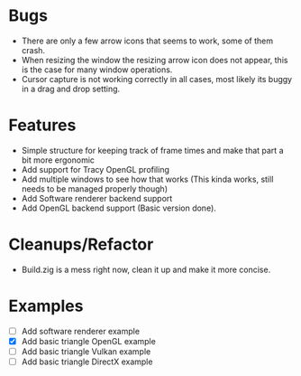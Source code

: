 # Bugs
- There are only a few arrow icons that seems to work, some of them crash.
- When resizing the window the resizing arrow icon does not appear, this is the case for many window operations.
- Cursor capture is not working correctly in all cases, most likely its buggy in a drag and drop setting.


# Features
- Simple structure for keeping track of frame times and make that part a bit more ergonomic
- Add support for Tracy OpenGL profiling
- Add multiple windows to see how that works (This kinda works, still needs to be managed properly though)
- Add Software renderer backend support
- Add OpenGL backend support (Basic version done).

# Cleanups/Refactor
- Build.zig is a mess right now, clean it up and make it more concise.

# Examples
- [ ] Add software renderer example
- [x] Add basic triangle OpenGL example
- [ ] Add basic triangle Vulkan example
- [ ] Add basic triangle DirectX example
